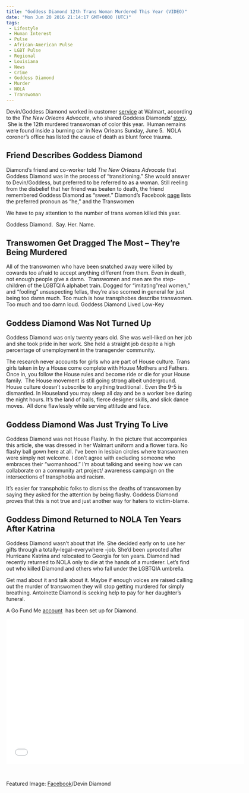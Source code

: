 ```yaml
---
title: "Goddess Diamond 12th Trans Woman Murdered This Year (VIDEO)"
date: "Mon Jun 20 2016 21:14:17 GMT+0000 (UTC)"
tags: 
 - Lifestyle
 - Human Interest
 - Pulse
 - African-American Pulse
 - LGBT Pulse
 - Regional
 - Louisiana
 - News
 - Crime
 - Goddess Diamond
 - Murder
 - NOLA
 - Transwoman
---
```

<p><!-- Quick Adsense WordPress Plugin: http://quicksense.net/ --></p><p>Devin/Goddess Diamond worked in customer&#xA0;<a href="http://www.autostraddle.com/black-trans-woman-goddess-diamond-becomes-12th-trans-person-murdered-in-the-u-s-this-year-341818/" onclick="__gaTracker(&apos;send&apos;, &apos;event&apos;, &apos;outbound-article&apos;, &apos;http://www.autostraddle.com/black-trans-woman-goddess-diamond-becomes-12th-trans-person-murdered-in-the-u-s-this-year-341818/&apos;, &apos;service&apos;);">service</a>&#xA0;at Walmart, according to the&#xA0;<em>The New Orleans Advocate</em>, who shared Goddess Diamonds&#x2019; <a href="http://www.theneworleansadvocate.com/news/16059243-125/answers-elusive-after-body-found-in-burned-car-in-new-orleans-east" onclick="__gaTracker(&apos;send&apos;, &apos;event&apos;, &apos;outbound-article&apos;, &apos;http://www.theneworleansadvocate.com/news/16059243-125/answers-elusive-after-body-found-in-burned-car-in-new-orleans-east&apos;, &apos;story&apos;);">story</a>. &#xA0;She is the&#xA0;12th murdered transwoman&#xA0;of color this year. &#xA0;Human remains were found inside a burning car in New Orleans Sunday, June 5. &#xA0;NOLA coroner&#x2019;s office has listed the cause of death as blunt force trauma.</p><h2>Friend Describes Goddess Diamond</h2><p>Diamond&#x2019;s friend and&#xA0;co-worker&#xA0;told <em>The New Orleans Advocate&#xA0;</em>that Goddess Diamond was in the process of &#x201C;transitioning.&#x201D; She would answer to Devin/Goddess, but preferred to be referred to&#xA0;as a woman. Still reeling from the disbelief that her friend was beaten to death, the friend remembered Goddess Diamond&#xA0;as&#xA0;&#x201C;sweet.&#x201D;&#xA0;Diamond&#x2019;s Facebook <a href="https://www.facebook.com/devyy.zolanski?fref=ts" onclick="__gaTracker(&apos;send&apos;, &apos;event&apos;, &apos;outbound-article&apos;, &apos;https://www.facebook.com/devyy.zolanski?fref=ts&apos;, &apos;page&apos;);">page</a>&#xA0;lists the preferred pronoun as&#xA0;&#x201C;he,&#x201D; and the Transwomen</p><p>We have to pay attention to the number of trans women killed this year.</p><p>Goddess Diamond. &#xA0;Say. Her. Name.</p><h2>Transwomen Get Dragged The Most &#x2013; They&#x2019;re Being Murdered</h2><p>All of the transwomen who have been snatched away were killed by cowards too afraid to accept anything different from them. Even in death, not enough people give a damn. &#xA0;Transwomen&#xA0;and men are the step-children of the LGBTQIA alphabet train. Dogged for &#x201C;imitating&#x201D;real women,&#x201D; and &#x201C;fooling&#x201D; unsuspecting fellas, they&#x2019;re also scorned in general for just being too damn much. Too much is how transphobes describe transwomen. Too much and too damn loud.&#xA0;Goddess Diamond Lived Low-Key</p><h2>Goddess Diamond&#xA0;Was Not Turned Up</h2><p>Goddess Diamond was only twenty years&#xA0;old. She was well-liked on her job and she took pride in her work. She held a straight job despite&#xA0;a high percentage of unemployment in the transgender community.</p><p>The research never accounts for girls who are part of House culture. Trans girls taken in by a House come complete with House Mothers and Fathers. Once in, you follow the House rules and become ride or die for your House family. &#xA0;The House movement is still going strong albeit underground. House culture doesn&#x2019;t subscribe to anything traditional . Even the 9-5 is dismantled. In Houseland&#xA0;you may sleep all day and be a worker bee during the night hours. It&#x2019;s the land of balls, fierce designer skills, and slick dance moves. &#xA0;All done flawlessly while serving attitude and face.</p><h2>Goddess Diamond Was Just Trying To Live</h2><p>Goddess Diamond was not House Flashy. In the picture that accompanies this article, she was dressed in her Walmart uniform and a flower tiara. No flashy ball gown here at all. I&#x2019;ve been in lesbian circles where transwomen were simply not welcome. I don&#x2019;t agree with excluding someone who embraces their &#x201C;womanhood.&#x201D; I&#x2019;m about talking and seeing how we can collaborate on a community art project/ awareness campaign on the intersections of transphobia and racism.</p><p>It&#x2019;s easier for transphobic folks to dismiss the deaths of transwomen by saying they asked for the attention by being flashy. Goddess Diamond proves that this is not true and just another way for haters to victim-blame.</p><h2>Goddess Dimond Returned to NOLA Ten Years After Katrina</h2><p>Goddess Diamond wasn&#x2019;t about that life. She decided early on to use her gifts through a totally-legal-everywhere -job. She&#x2019;d been uprooted after Hurricane Katrina and relocated to Georgia for ten years. Diamond had recently returned to NOLA only to die at the hands of a murderer. Let&#x2019;s find out who killed Diamond and others who fall under the LGBTQIA umbrella.</p><p>Get mad about it and talk about it. Maybe if enough voices are raised calling out the&#xA0;murder of transwomen&#xA0;they will stop getting murdered for simply breathing. Antoinette Diamond is seeking help to pay for her daughter&#x2019;s funeral.</p><p>A Go Fund Me <a href="https://www.gofundme.com/28b4atw" onclick="__gaTracker(&apos;send&apos;, &apos;event&apos;, &apos;outbound-article&apos;, &apos;https://www.gofundme.com/28b4atw&apos;, &apos;account&apos;);">account</a> &#xA0;has been set up for Diamond.</p><p><!-- Quick Adsense WordPress Plugin: http://quicksense.net/ --></p><p><span class="embed-youtube" style="text-align:center; display: block;"><iframe class="youtube-player" type="text/html" width="640" height="390" src="//www.youtube.com/embed/kOuH43-_4Yo?version=3&amp;rel=1&amp;fs=1&amp;autohide=2&amp;showsearch=0&amp;showinfo=1&amp;iv_load_policy=1&amp;wmode=transparent" allowfullscreen="true" style="border:0;"></iframe></span></p><p>&#xA0;</p><p>Featured Image: <a href="https://www.facebook.com/photo.php?fbid=862387387223476&amp;set=a.110528275742728.7739.100003566684065&amp;type=3&amp;theater" onclick="__gaTracker(&apos;send&apos;, &apos;event&apos;, &apos;outbound-article&apos;, &apos;https://www.facebook.com/photo.php?fbid=862387387223476&amp;set=a.110528275742728.7739.100003566684065&amp;type=3&amp;theater&apos;, &apos;Facebook&apos;);">Facebook</a>/Devin Diamond</p><div style="font-size:0px;height:0px;line-height:0px;margin:0;padding:0;clear:both"></div>